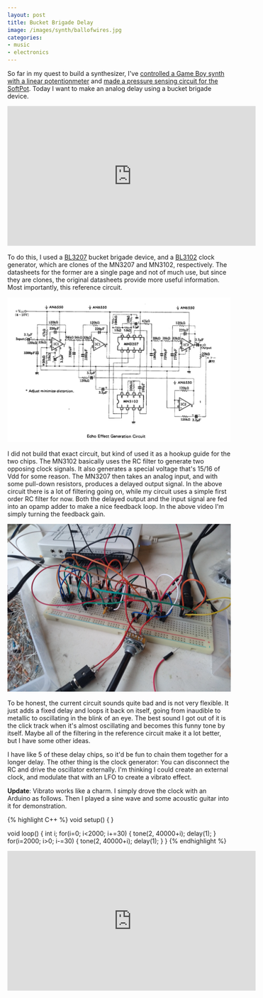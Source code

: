 ```yaml
---
layout: post
title: Bucket Brigade Delay
image: /images/synth/ballofwires.jpg
categories:
- music
- electronics
---
```


So far in my quest to build a synthesizer, I've [controlled a Game Boy synth with a linear potentionmeter](/2018/12/25/making-a-new-music-instrument.html) and [made a pressure sensing circuit for the SoftPot](/2019/01/03/sensing-pressure-with-a-softpot.html). Today I want to make an analog delay using a bucket brigade device.

<iframe width="560" height="315" src="https://www.youtube.com/embed/6qj8CbiJTm4" frameborder="0" allow="accelerometer; autoplay; encrypted-media; gyroscope; picture-in-picture" allowfullscreen> </iframe>

To do this, I used a [BL3207](https://www.banzaimusic.com/BL3207.html) bucket brigade device, and a [BL3102](https://www.banzaimusic.com/BL3102.html) clock generator, which are clones of the MN3207 and MN3102, respectively. The datasheets for the former are a single page and not of much use, but since they are clones, the original datasheets provide more useful information. Most importantly, this reference circuit.

![MN3207 reference schematic](/images/synth/mn3207circuit.png)

I did not build that exact circuit, but kind of used it as a hookup guide for the two chips. The MN3102 basically uses the RC filter to generate two opposing clock signals. It also generates a special voltage that's 15/16 of Vdd for some reason. The MN3207 then takes an analog input, and with some pull-down resistors, produces a delayed output signal. In the above circuit there is a lot of filtering going on, while my circuit uses a simple first order RC filter for now. Both the delayed output and the input signal are fed into an opamp adder to make a nice feedback loop. In the above video I'm simply turning the feedback gain.

![ball of wires](/images/synth/ballofwires.jpg)

To be honest, the current circuit sounds quite bad and is not very flexible. It just adds a fixed delay and loops it back on itself, going from inaudible to metallic to oscillating in the blink of an eye. The best sound I got out of it is the click track when it's almost oscillating and becomes this funny tone by itself. Maybe all of the filtering in the reference circuit make it a lot better, but I have some other ideas.

I have like 5 of these delay chips, so it'd be fun to chain them together for a longer delay. The other thing is the clock generator: You can disconnect the RC and drive the oscillator externally. I'm thinking I could create an external clock, and modulate that with an LFO to create a vibrato effect.

**Update**: Vibrato works like a charm. I simply drove the clock with an Arduino as follows. Then I played a sine wave and some acoustic guitar into it for demonstration.

{% highlight C++ %}
void setup() {
}

void loop() {
  int i;
  for(i=0; i<2000; i+=30) {
    tone(2, 40000+i);
    delay(1);
  }
  for(i=2000; i>0; i-=30) {
    tone(2, 40000+i);
    delay(1);
  }
}
{% endhighlight %}

<iframe width="560" height="315" src="https://www.youtube.com/embed/sUe6rcgrbo8" frameborder="0" allow="accelerometer; autoplay; encrypted-media; gyroscope; picture-in-picture" allowfullscreen> </iframe>
